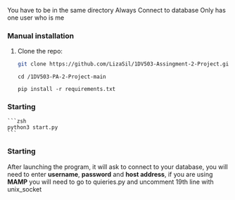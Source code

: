 You have to be in the same directory
Always Connect to database
Only has one user who is me
### Manual installation
 1. Clone the repo:
    ```zsh
    git clone https://github.com/LizaSil/1DV503-Assingment-2-Project.git
    ```
    ```
    cd /1DV503-PA-2-Project-main
    ```
    ```
    pip install -r requirements.txt
    ```
### Starting
    ```zsh
    python3 start.py
    ```

### Starting
After launching the program, it will ask to connect to your database, you will need to enter **username**, **password** and **host address**, if you are using **MAMP** you will need to go to quieries.py and uncomment 19th line with unix_socket 
